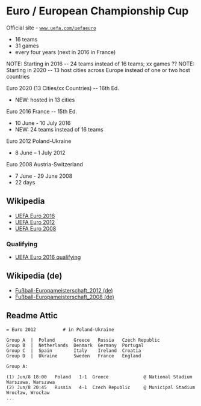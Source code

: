 # Euro / European Championship Cup

Official site - [`www.uefa.com/uefaeuro`](http://www.uefa.com/uefaeuro)

- 16 teams
- 31 games
- every four years (next in 2016 in France)

NOTE: Starting in 2016 --  24 teams instead of 16 teams;  xx games ??
NOTE: Starting in 2020 --  13 host cities across Europe instead of one or two host countries


Euro 2020 (13 Cities/xx Countries) -- 16th Ed.

- NEW: hosted in 13 cities


Euro 2016 France -- 15th Ed.

- 10 June - 10 July 2016
- NEW: 24 teams instead of 16 teams


Euro 2012 Poland-Ukraine

- 8 June – 1 July 2012


Euro 2008 Austria-Switzerland

- 7 June - 29 June 2008
- 22 days


## Wikipedia

- [UEFA Euro 2016](http://en.wikipedia.org/wiki/UEFA_Euro_2016)
- [UEFA Euro 2012](http://en.wikipedia.org/wiki/UEFA_Euro_2012)
- [UEFA Euro 2008](http://en.wikipedia.org/wiki/UEFA_Euro_2008)

### Qualifying

- [UEFA Euro 2016 qualifying](http://en.wikipedia.org/wiki/UEFA_Euro_2016_qualifying)


## Wikipedia (de)

- [Fußball-Europameisterschaft_2012 (de)](http://de.wikipedia.org/wiki/Fußball-Europameisterschaft_2012)
- [Fußball-Europameisterschaft_2008 (de)](http://de.wikipedia.org/wiki/Fußball-Europameisterschaft_2008)






## Readme Attic


```
= Euro 2012          # in Poland-Ukraine

Group A  |  Poland       Greece   Russia   Czech Republic
Group B  |  Netherlands  Denmark  Germany  Portugal
Group C  |  Spain        Italy    Ireland  Croatia
Group D  |  Ukraine      Sweden   France   England

Group A:

(1) Jun/8 18:00   Poland   1-1  Greece             @ National Stadium Warszawa, Warszawa
(2) Jun/8 20:45   Russia   4-1  Czech Republic     @ Municipal Stadium Wrocław, Wrocław
...
```


